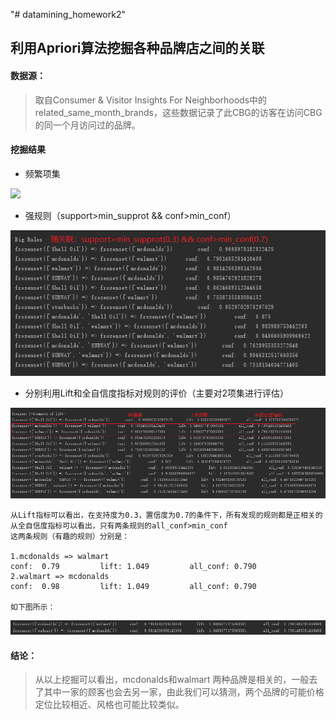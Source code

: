 "# datamining_homework2" 

## 利用Apriori算法挖掘各种品牌店之间的关联

#### 数据源：
> 取自Consumer & Visitor Insights For Neighborhoods中的related_same_month_brands，这些数据记录了此CBG的访客在访问CBG的同一个月访问过的品牌。

#### 挖掘结果

- 频繁项集   

![](https://github.com/x3e7/dataminingHomework2/raw/master/result/frequent_items.png)

- 强规则（support>min_supprot && conf>min_conf）  

![](result/big_rules.png)

- 分别利用Lift和全自信度指标对规则的评价（主要对2项集进行评估）

![](result/evaluation.png)  
	
	从Lift指标可以看出，在支持度为0.3，置信度为0.7的条件下，所有发现的规则都是正相关的
	从全自信度指标可以看出，只有两条规则的all_conf>min_conf
	这两条规则（有趣的规则）分别是：

	1.mcdonalds => walmart     
	conf:  0.79 		lift: 1.049 		all_conf: 0.790  
	2.walmart => mcdonalds   
	conf:  0.98 		lift: 1.049 		all_conf: 0.790  

	如下图所示：
	
![](result/insteresting_rules.png)

#### 结论：
> 从以上挖掘可以看出，mcdonalds和walmart 两种品牌是相关的，一般去了其中一家的顾客也会去另一家，由此我们可以猜测，两个品牌的可能价格定位比较相近、风格也可能比较类似。




